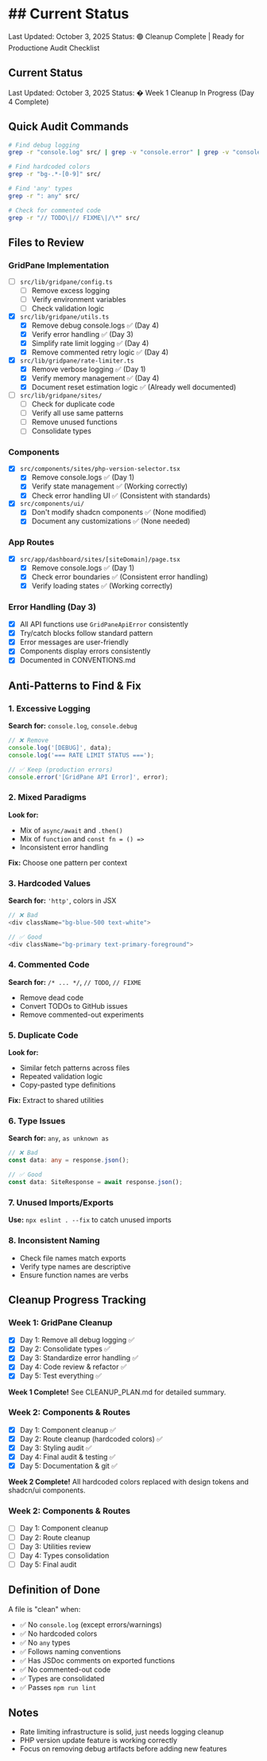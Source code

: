 # ## Current Status
Last Updated: October 3, 2025
Status: 🟢 Cleanup Complete | Ready for Productione Audit Checklist

## Current Status
Last Updated: October 3, 2025
Status: � Week 1 Cleanup In Progress (Day 4 Complete)

## Quick Audit Commands
```bash
# Find debug logging
grep -r "console.log" src/ | grep -v "console.error" | grep -v "console.warn"

# Find hardcoded colors
grep -r "bg-.*-[0-9]" src/

# Find 'any' types
grep -r ": any" src/

# Check for commented code
grep -r "// TODO\|// FIXME\|/\*" src/
```

## Files to Review

### GridPane Implementation
- [ ] `src/lib/gridpane/config.ts`
  - [ ] Remove excess logging
  - [ ] Verify environment variables
  - [ ] Check validation logic

- [X] `src/lib/gridpane/utils.ts`
  - [X] Remove debug console.logs ✅ (Day 4)
  - [X] Verify error handling ✅ (Day 3)
  - [X] Simplify rate limit logging ✅ (Day 4)
  - [X] Remove commented retry logic ✅ (Day 4)

- [X] `src/lib/gridpane/rate-limiter.ts`
  - [X] Remove verbose logging ✅ (Day 1)
  - [X] Verify memory management ✅ (Day 4)
  - [X] Document reset estimation logic ✅ (Already well documented)

- [ ] `src/lib/gridpane/sites/`
  - [ ] Check for duplicate code
  - [ ] Verify all use same patterns
  - [ ] Remove unused functions
  - [ ] Consolidate types

### Components
- [X] `src/components/sites/php-version-selector.tsx`
  - [X] Remove console.logs ✅ (Day 1)
  - [X] Verify state management ✅ (Working correctly)
  - [X] Check error handling UI ✅ (Consistent with standards)

- [X] `src/components/ui/`
  - [X] Don't modify shadcn components ✅ (None modified)
  - [X] Document any customizations ✅ (None needed)

### App Routes
- [X] `src/app/dashboard/sites/[siteDomain]/page.tsx`
  - [X] Remove console.logs ✅ (Day 1)
  - [X] Check error boundaries ✅ (Consistent error handling)
  - [X] Verify loading states ✅ (Working correctly)

### Error Handling (Day 3)
- [X] All API functions use `GridPaneApiError` consistently
- [X] Try/catch blocks follow standard pattern
- [X] Error messages are user-friendly
- [X] Components display errors consistently
- [X] Documented in CONVENTIONS.md

## Anti-Patterns to Find & Fix

### 1. Excessive Logging
**Search for:** `console.log`, `console.debug`
```typescript
// ❌ Remove
console.log('[DEBUG]', data);
console.log('=== RATE LIMIT STATUS ===');

// ✅ Keep (production errors)
console.error('[GridPane API Error]', error);
```

### 2. Mixed Paradigms
**Look for:**
- Mix of `async/await` and `.then()`
- Mix of `function` and `const fn = () =>`
- Inconsistent error handling

**Fix:** Choose one pattern per context

### 3. Hardcoded Values
**Search for:** `'http'`, colors in JSX
```typescript
// ❌ Bad
<div className="bg-blue-500 text-white">

// ✅ Good
<div className="bg-primary text-primary-foreground">
```

### 4. Commented Code
**Search for:** `/* ... */`, `// TODO`, `// FIXME`
- Remove dead code
- Convert TODOs to GitHub issues
- Remove commented-out experiments

### 5. Duplicate Code
**Look for:**
- Similar fetch patterns across files
- Repeated validation logic
- Copy-pasted type definitions

**Fix:** Extract to shared utilities

### 6. Type Issues
**Search for:** `any`, `as unknown as`
```typescript
// ❌ Bad
const data: any = response.json();

// ✅ Good
const data: SiteResponse = await response.json();
```

### 7. Unused Imports/Exports
**Use:** `npx eslint . --fix` to catch unused imports

### 8. Inconsistent Naming
- Check file names match exports
- Verify type names are descriptive
- Ensure function names are verbs

## Cleanup Progress Tracking

### Week 1: GridPane Cleanup
- [X] Day 1: Remove all debug logging ✅
- [X] Day 2: Consolidate types ✅
- [X] Day 3: Standardize error handling ✅
- [X] Day 4: Code review & refactor ✅
- [X] Day 5: Test everything ✅

**Week 1 Complete!** See CLEANUP_PLAN.md for detailed summary.

### Week 2: Components & Routes
- [X] Day 1: Component cleanup ✅
- [X] Day 2: Route cleanup (hardcoded colors) ✅
- [X] Day 3: Styling audit ✅
- [X] Day 4: Final audit & testing ✅
- [X] Day 5: Documentation & git ✅

**Week 2 Complete!** All hardcoded colors replaced with design tokens and shadcn/ui components.

### Week 2: Components & Routes
- [ ] Day 1: Component cleanup
- [ ] Day 2: Route cleanup
- [ ] Day 3: Utilities review
- [ ] Day 4: Types consolidation
- [ ] Day 5: Final audit

## Definition of Done

A file is "clean" when:
- ✅ No `console.log` (except errors/warnings)
- ✅ No hardcoded colors
- ✅ No `any` types
- ✅ Follows naming conventions
- ✅ Has JSDoc comments on exported functions
- ✅ No commented-out code
- ✅ Types are consolidated
- ✅ Passes `npm run lint`

## Notes
- Rate limiting infrastructure is solid, just needs logging cleanup
- PHP version update feature is working correctly
- Focus on removing debug artifacts before adding new features
